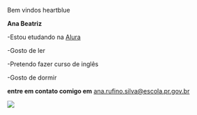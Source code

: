 Bem vindos heartblue

**Ana Beatriz**

-Estou etudando na [Alura](https://www.alura.com.br/)

-Gosto de ler 

-Pretendo fazer curso de inglês

-Gosto de dormir

**entre em contato comigo em** ana.rufino.silva@escola.pr.gov.br

![](https://media.tenor.com/4042pKhMjhsAAAAM/grey.gif)
